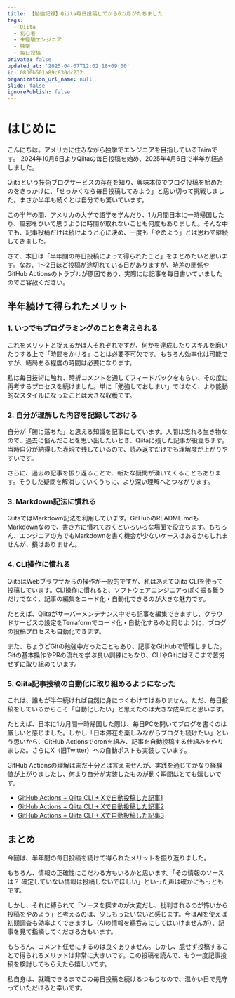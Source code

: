 ```yaml
---
title: 【勉強記録】Qiita毎日投稿してから6カ月がたちました
tags:
  - Qiita
  - 初心者
  - 未経験エンジニア
  - 独学
  - 毎日投稿
private: false
updated_at: '2025-04-07T12:02:18+09:00'
id: 0830b501a89c830dc232
organization_url_name: null
slide: false
ignorePublish: false
---
```

# はじめに

こんにちは。アメリカに住みながら独学でエンジニアを目指しているTairaです。
2024年10月6日よりQiitaの毎日投稿を始め、2025年4月6日で半年が経過しました。

Qiitaという技術ブログサービスの存在を知り、興味本位でブログ投稿を始めたのをきっかけに、「せっかくなら毎日投稿してみよう」と思い切って挑戦しました。まさか半年も続くとは自分でも驚いています。

この半年の間、アメリカの大学で語学を学んだり、1カ月間日本に一時帰国したり、風邪をひいて思うように時間が取れないことも何度もありました。そんな中でも、記事投稿だけは続けようと心に決め、一度も「やめよう」とは思わず継続してきました。

さて、本日は「半年間の毎日投稿によって得られたこと」をまとめたいと思います。なお、1～2日ほど投稿が途切れている日がありますが、時差の関係やGitHub Actionsのトラブルが原因であり、実際には記事を毎日書いていましたのでご容赦ください。

## 半年続けて得られたメリット

### 1. いつでもプログラミングのことを考えられる
これをメリットと捉えるかは人それぞれですが、何かを達成したりスキルを磨いたりする上で「時間をかける」ことは必要不可欠です。もちろん効率化は可能ですが、結局ある程度の時間は必要になります。

私は毎日技術に触れ、時折コメントを通してフィードバックをもらい、その度に再考するプロセスを続けました。単に「勉強しておしまい」ではなく、より能動的なスタイルになったことは大きな収穫です。

### 2. 自分が理解した内容を記録しておける
自分が「腑に落ちた」と思える知識を記事にしています。人間は忘れる生き物なので、過去に悩んだことを思い出したいとき、Qiitaに残した記事が役立ちます。当時自分が納得した表現で残しているので、読み返すだけでも理解度が上がりやすいです。

さらに、過去の記事を振り返ることで、新たな疑問が湧いてくることもあります。そうした疑問を解消していくうちに、より深い理解へとつながります。

### 3. Markdown記法に慣れる
QiitaではMarkdown記法を利用しています。GitHubのREADME.mdもMarkdownなので、書き方に慣れておくといろいろな場面で役立ちます。もちろん、エンジニアの方でもMarkdownを書く機会が少ないケースはあるかもしれませんが、損はありません。

###  4. CLI操作に慣れる
QiitaはWebブラウザからの操作が一般的ですが、私はあえてQiita CLIを使って投稿しています。CLI操作に慣れると、ソフトウェアエンジニアっぽく振る舞うだけでなく、記事の編集をコード化・自動化できるのが大きな魅力です。

たとえば、Qiitaがサーバーメンテナンス中でも記事を編集できますし、クラウドサービスの設定をTerraformでコード化・自動化するのと同じように、ブログの投稿プロセスも自動化できます。

また、ちょうどGitの勉強中だったこともあり、記事をGitHubで管理しました。Gitの基本操作やPRの流れを学ぶ良い訓練にもなり、CLIやGitにはそこまで苦労せずに取り組めています。

### 5. Qiita記事投稿の自動化に取り組めるようになった
これは、誰もが半年続ければ自然に身につくわけではありません。ただ、毎日投稿をしているからこそ「自動化したい」と思えたのは大きな成果だと思います。

たとえば、日本に1カ月間一時帰国した際は、毎日PCを開いてブログを書くのは厳しいと感じました。しかし「日本滞在を楽しみながらブログも続けたい」という思いから、GitHub Actionsでcronを組み、記事を自動投稿する仕組みを作りました。さらにX（旧Twitter）への自動ポストも実装しています。

GitHub Actionsの理解はまだ十分とは言えませんが、実践を通じてかなり経験値が上がりましたし、何より自分が実装したものが動く瞬間はとても嬉しいです。

- [GitHub Actions + Qiita CLI + Xで自動投稿した記事1](https://qiita.com/Taira0222/items/857177b14f469040d874)
- [GitHub Actions + Qiita CLI + Xで自動投稿した記事2](https://qiita.com/Taira0222/items/a805dcac364112d1fc6e)
- [GitHub Actions + Qiita CLI + Xで自動投稿した記事3](https://qiita.com/Taira0222/items/9766a095785a467367b0)

## まとめ
今回は、半年間の毎日投稿を続けて得られたメリットを振り返りました。

もちろん、情報の正確性にこだわる方もいるかと思います。「その情報のソースは？ 確定していない情報は投稿しないでほしい」といった声は確かにもっともです。

しかし、それに縛られて「ソースを探すのが大変だし、批判されるのが怖いから投稿をやめよう」と考えるのは、少しもったいないと感じます。今はAIを使えば初期調査も効率よくできますし（AIの情報を鵜呑みにしてはいけませんが）、記事を見て指摘してくださる方もいます。

もちろん、コメント任せにするのは良くありません。しかし、臆せず投稿することで得られるメリットは非常に大きいです。この投稿を読んで、もう一度記事投稿を検討してもらえたら嬉しいです。

私自身は、就職できるまでこの毎日投稿を続けるつもりなので、温かい目で見守っていただけると幸いです。


